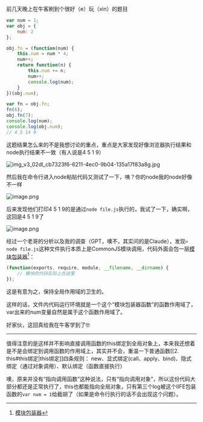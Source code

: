 前几天晚上在牛客刷到个很好（e）玩（xin）的题目

```js
var num = 1;
var obj = {
    num: 2
};

obj.fn = (function(num) {
    this.num = num * 4;
    num++;
    return function(n) {
        this.num += n;
        num++;
        console.log(num);
    }
})(obj.num);

var fn = obj.fn;
fn(6);
obj.fn(7);
console.log(num);
console.log(obj.num);
// 4 5 14 9
```

这题结果怎么来的不是我想讨论的重点，重点是大家发现好像浏览器执行结果和node执行结果不一致（有人说是4 5 1 9）

![img_v3_02dl_cb7323f6-6211-4ec0-9b04-135a17f83a8g.jpg](https://tazdingo-images.oss-cn-hongkong.aliyuncs.com/tazdingo-imagesimg_v3_02dl_cb7323f6-6211-4ec0-9b04-135a17f83a8g.jpg)


然后我在命令行进入node粘贴代码又测试了一下，咦？你的node我的node好像不一样

![image.png](https://tazdingo-images.oss-cn-hongkong.aliyuncs.com/tazdingo-images20240811004326.png)

后来发现他们打印4 5 1 9的是通过`node file.js`执行的，我试了一下，确实啊，这回是4 5 1 9了

![image.png](https://tazdingo-images.oss-cn-hongkong.aliyuncs.com/tazdingo-images20240811005049.png)

经过一个老哥的分析以及我的调查（GPT，噢不，其实问的是Claude），发现`> node file.js`这种文件执行本质上是CommonJS模块调用，代码外面会包一层[模块包装器](https://www.nodeapp.cn/modules.html#modules_the_module_wrapper)[^1]：

```js
(function(exports, require, module, __filename, __dirname) { 
	// 模块的代码实际上在这里 
});
```

这是有意为之，保持全局作用域的卫生的。

这样的话，文件内代码运行环境就是一个这个“模块包装器函数”的函数作用域了，var出来的num变量自然是属于这个函数作用域了。

好家伙，这回真给我在牛客学到了🤓

---

值得注意的是这样并不影响直接调用函数的this绑定到全局对象上，本来我还想着是不是会绑定到调用函数的作用域上，其实并不会，重温一下普通函数[[2. this#this绑定|this绑定]]四条规则：
new、显式绑定(call、apply、bind)、隐式绑定（通过对象调用）、默认绑定（函数直接执行）

噢，原来并没有“指向调用函数”这种说法，只有“指向调用对象”，所以这份代码大部分都还是正常执行了，this也都能指向全局对象，只有第三个log被这个IIFE包装函数的`var num = 1`给截胡了（如果是命令行执行的话不会出现这个问题）。



[^1]: [模块包装器](https://www.nodeapp.cn/modules.html#modules_the_module_wrapper)